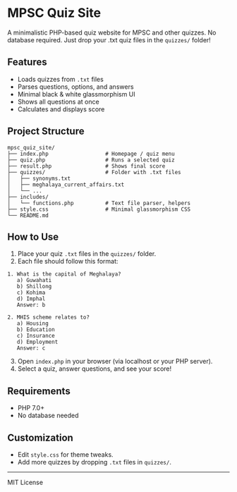 # MPSC Quiz Site

A minimalistic PHP-based quiz website for MPSC and other quizzes. No database required. Just drop your .txt quiz files in the `quizzes/` folder!

## Features
- Loads quizzes from `.txt` files
- Parses questions, options, and answers
- Minimal black & white glassmorphism UI
- Shows all questions at once
- Calculates and displays score

## Project Structure
```
mpsc_quiz_site/
├── index.php                  # Homepage / quiz menu
├── quiz.php                   # Runs a selected quiz
├── result.php                 # Shows final score
├── quizzes/                   # Folder with .txt files
│   ├── synonyms.txt
│   ├── meghalaya_current_affairs.txt
│   └── ...
├── includes/
│   └── functions.php          # Text file parser, helpers
├── style.css                  # Minimal glassmorphism CSS
└── README.md
```

## How to Use
1. Place your quiz `.txt` files in the `quizzes/` folder.
2. Each file should follow this format:

```
1. What is the capital of Meghalaya?
   a) Guwahati
   b) Shillong
   c) Kohima
   d) Imphal
   Answer: b

2. MHIS scheme relates to?
   a) Housing
   b) Education
   c) Insurance
   d) Employment
   Answer: c
```

3. Open `index.php` in your browser (via localhost or your PHP server).
4. Select a quiz, answer questions, and see your score!

## Requirements
- PHP 7.0+
- No database needed

## Customization
- Edit `style.css` for theme tweaks.
- Add more quizzes by dropping `.txt` files in `quizzes/`.

---
MIT License 